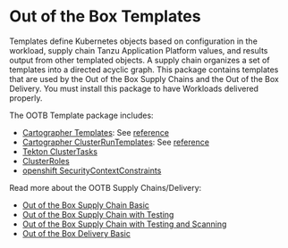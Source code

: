 # Out of the Box Templates

Templates define Kubernetes objects based on configuration in the workload,
supply chain Tanzu Application Platform values, and results output from other
templated objects. A supply chain organizes a set of templates into a directed
acyclic graph. This package contains templates that are used by the Out of the
Box Supply Chains and the Out of the Box Delivery. You must install this package
to have Workloads delivered properly.

The OOTB Template package includes:
- [Cartographer Templates](https://cartographer.sh/docs/v0.6.0/architecture/#templates):
  See [reference](ootb-template-reference.html)
- [Cartographer ClusterRunTemplates](https://cartographer.sh/docs/v0.6.0/runnable/architecture/#clusterruntemplate):
  See [reference](ootb-cluster-run-template-reference.hbs.md)
- [Tekton ClusterTasks](https://tekton.dev/docs/pipelines/tasks/#overview)
- [ClusterRoles](https://kubernetes.io/docs/reference/access-authn-authz/rbac/#role-and-clusterrole)
- [openshift SecurityContextConstraints](https://docs.openshift.com/container-platform/3.11/admin_guide/manage_scc.html)

Read more about the OOTB Supply Chains/Delivery:

* [Out of the Box Supply Chain Basic](ootb-supply-chain-basic.html)
* [Out of the Box Supply Chain with Testing](ootb-supply-chain-testing.html)
* [Out of the Box Supply Chain with Testing and Scanning](ootb-supply-chain-testing-scanning.html)
* [Out of the Box Delivery Basic](ootb-delivery-basic.html)
